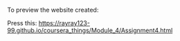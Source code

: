

To preview the website created:

Press this: https://rayray123-99.github.io/coursera_things/Module_4/Assignment4.html
